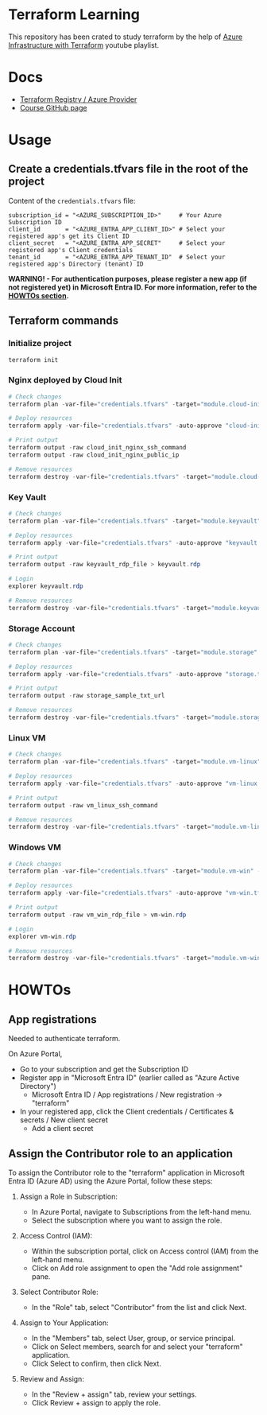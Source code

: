 # Terraform Learning

This repository has been crated to study terraform by the help of [Azure Infrastructure with Terraform](https://www.youtube.com/watch?v=lH3KT9RUEOA&list=PLLc2nQDXYMHowSZ4Lkq2jnZ0gsJL3ArAw) youtube playlist.

# Docs

- [Terraform Registry / Azure Provider](https://registry.terraform.io/providers/hashicorp/azurerm/latest/docs)
- [Course GitHub page](https://github.com/cloudxeus/terraform-azure)

# Usage

## Create a credentials.tfvars file in the root of the project

Content of the `credentials.tfvars` file:
```
subscription_id = "<AZURE_SUBSCRIPTION_ID>"     # Your Azure Subscription ID
client_id       = "<AZURE_ENTRA_APP_CLIENT_ID>" # Select your registered app's get its Client ID
client_secret   = "<AZURE_ENTRA_APP_SECRET"     # Select your registered app's Client credentials
tenant_id       = "<AZURE_ENTRA_APP_TENANT_ID"  # Select your registered app's Directory (tenant) ID
```

**WARNING! - For authentication purposes, please register a new app (if not registered yet) in Microsoft Entra ID. For more information, refer to the [HOWTOs section](#howtos).**

## Terraform commands

### Initialize project

```powershell
terraform init
```

### Nginx deployed by Cloud Init

```powershell
# Check changes
terraform plan -var-file="credentials.tfvars" -target="module.cloud-init-nginx" -out="cloud-init-nginx.tfplan"

# Deploy resources
terraform apply -var-file="credentials.tfvars" -auto-approve "cloud-init-nginx.tfplan"

# Print output
terraform output -raw cloud_init_nginx_ssh_command
terraform output -raw cloud_init_nginx_public_ip

# Remove resources
terraform destroy -var-file="credentials.tfvars" -target="module.cloud-init-nginx" -auto-approve
```

### Key Vault

```powershell
# Check changes
terraform plan -var-file="credentials.tfvars" -target="module.keyvault" -out="keyvault.tfplan"

# Deploy resources
terraform apply -var-file="credentials.tfvars" -auto-approve "keyvault.tfplan"

# Print output
terraform output -raw keyvault_rdp_file > keyvault.rdp

# Login
explorer keyvault.rdp

# Remove resources
terraform destroy -var-file="credentials.tfvars" -target="module.keyvault" -auto-approve
```

### Storage Account

```powershell
# Check changes
terraform plan -var-file="credentials.tfvars" -target="module.storage" -out="storage.tfplan"

# Deploy resources
terraform apply -var-file="credentials.tfvars" -auto-approve "storage.tfplan"

# Print output
terraform output -raw storage_sample_txt_url

# Remove resources
terraform destroy -var-file="credentials.tfvars" -target="module.storage" -auto-approve
```

### Linux VM

```powershell
# Check changes
terraform plan -var-file="credentials.tfvars" -target="module.vm-linux" -out="vm-linux.tfplan"

# Deploy resources
terraform apply -var-file="credentials.tfvars" -auto-approve "vm-linux.tfplan"

# Print output
terraform output -raw vm_linux_ssh_command

# Remove resources
terraform destroy -var-file="credentials.tfvars" -target="module.vm-linux" -auto-approve
```

### Windows VM

```powershell
# Check changes
terraform plan -var-file="credentials.tfvars" -target="module.vm-win" -out="vm-win.tfplan"

# Deploy resources
terraform apply -var-file="credentials.tfvars" -auto-approve "vm-win.tfplan"

# Print output
terraform output -raw vm_win_rdp_file > vm-win.rdp

# Login
explorer vm-win.rdp

# Remove resources
terraform destroy -var-file="credentials.tfvars" -target="module.vm-win" -auto-approve
```

# HOWTOs

## App registrations

Needed to authenticate terraform.

On Azure Portal,
- Go to your subscription and get the Subscription ID
- Register app in "Microsoft Entra ID" (earlier called as "Azure Active Directory")
  - Microsoft Entra ID / App registrations / New registration -> "terraform"
- In your registered app, click the Client credentials / Certificates & secrets / New client secret
  - Add a client secret

## Assign the Contributor role to an application 

To assign the Contributor role to the "terraform" application in Microsoft Entra ID (Azure AD) using the Azure Portal, follow these steps:

1. Assign a Role in Subscription:
   - In Azure Portal, navigate to Subscriptions from the left-hand menu.
   - Select the subscription where you want to assign the role.

2. Access Control (IAM):
   - Within the subscription portal, click on Access control (IAM) from the left-hand menu.
   - Click on Add role assignment to open the "Add role assignment" pane.

3. Select Contributor Role:
   - In the "Role" tab, select "Contributor" from the list and click Next.   

4. Assign to Your Application:
   - In the "Members" tab, select User, group, or service principal.
   - Click on Select members, search for and select your "terraform" application.
   - Click Select to confirm, then click Next.

5. Review and Assign:
   - In the "Review + assign" tab, review your settings.
   - Click Review + assign to apply the role.